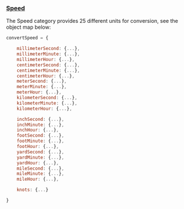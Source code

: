 ### [Speed](https://gist.github.com/jgphilpott/13e08b6dd9950c06af5db5053f131819)

The Speed category provides 25 different units for conversion, see the object map below:

```js
convertSpeed = {

    millimeterSecond: {...},
    millimeterMinute: {...},
    millimeterHour: {...},
    centimeterSecond: {...},
    centimeterMinute: {...},
    centimeterHour: {...},
    meterSecond: {...},
    meterMinute: {...},
    meterHour: {...},
    kilometerSecond: {...},
    kilometerMinute: {...},
    kilometerHour: {...},

    inchSecond: {...},
    inchMinute: {...},
    inchHour: {...},
    footSecond: {...},
    footMinute: {...},
    footHour: {...},
    yardSecond: {...},
    yardMinute: {...},
    yardHour: {...},
    mileSecond: {...},
    mileMinute: {...},
    mileHour: {...},

    knots: {...}

}
```